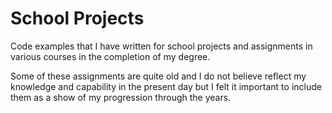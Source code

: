 # School Projects
Code examples that I have written for school projects and assignments in various courses in the completion of my degree.

Some of these assignments are quite old and I do not believe reflect my knowledge and capability in the present day but I felt it important to include them as a show of my progression through the years.
